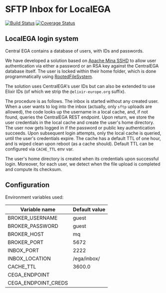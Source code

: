 # SFTP Inbox for LocalEGA

[![Build Status](https://travis-ci.org/NBISweden/LocalEGA-inbox.svg?branch=master)](https://travis-ci.org/NBISweden/LocalEGA-inbox)
[![Coverage Status](https://coveralls.io/repos/github/NBISweden/LocalEGA-inbox/badge.svg)](https://coveralls.io/github/NBISweden/LocalEGA-inbox)

## LocalEGA login system

Central EGA contains a database of users, with IDs and passwords.

We have developed a solution based on [Apache Mina SSHD](https://mina.apache.org/sshd-project/)
to allow user authentication via
either a password or an RSA key against the CentralEGA database
itself. The user is locked within their home folder, which is done programmatically using [RootedFileSystem](https://github.com/apache/mina-sshd/blob/master/sshd-core/src/main/java/org/apache/sshd/common/file/root/RootedFileSystem.java).

The solution uses CentralEGA's user IDs but can also be extended to
use Elixir IDs (of which we strip the ``@elixir-europe.org`` suffix).


The procedure is as follows. The inbox is started without any created
user. When a user wants to log into the inbox (actually, only ``sftp``
uploads are allowed), the code looks up the username in a local
cache, and, if not found, queries the CentralEGA REST endpoint. Upon
return, we store the user credentials in the local cache and create
the user's home directory. The user now gets logged in if the password
or public key authentication succeeds. Upon subsequent login attempts,
only the local cache is queried, until the user's credentials
expire. The cache has a default TTL of one hour, and is wiped clean
upon reboot (as a cache should). Default TTL can be configured via ``CACHE_TTL`` env var.

The user's home directory is created when its credentials upon successful login.
Moreover, for each user, we detect when the file upload is completed and compute its
checksum. 

## Configuration

Environment variables used:


| Variable name         | Default value |
|-----------------------|---------------|
| BROKER_USERNAME       | guest         |
| BROKER_PASSWORD       | guest         |
| BROKER_HOST           | mq            |
| BROKER_PORT           | 5672          |
| INBOX_PORT            | 2222          |
| INBOX_LOCATION        | /ega/inbox/   |
| CACHE_TTL             | 3600.0        |
| CEGA_ENDPOINT         |               |
| CEGA_ENDPOINT_CREDS   |               |
